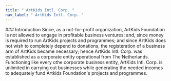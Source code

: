 ```yaml
---
title: " ArtKids Intl. Corp. "
nav_label: " ArtKids Intl. Corp. "
---
```

\### Introduction
Since, as a not-for-profit organization, ArtKids Foundation is not allowed to engage in profitable business ventures; and, since money is required to run ArtKids projects and programmes; and since ArtKids does not wish to completely depend to donations, the registeration of a business arm of ArtKids became necessary; hence ArtKids Intl. Corp. was established as a corporate entity operational from The Netherlands. 
Functioning like every othe corporate business entity, ArtKids Intl. Corp. is unlimited in carrying out businesses while generating the needed incomes to adequately fund Artkids Foundation's projects and programmes.